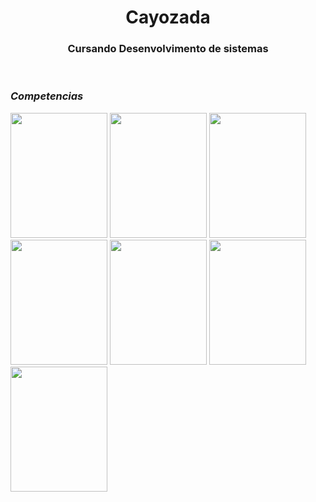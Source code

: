 <html> 
 <body backgroud-color="black">
   <h1 color="#06f9f9" align="center">Cayozada</h1>
   <h3 color="#06f9f9" align ="center">Cursando Desenvolvimento de sistemas</h3>
   <br>
<h3 color="#06f9f9"><i>Competencias</i></h3>


 <img src="https://img.shields.io/badge/HTML-E34F26?style=for-the-badge&logo=html5&logoColor=orange&color=black" height="200" width="155" > 
 <img src="https://img.shields.io/badge/CSS-1572B6?style=for-the-badge&logo=css3&logoColor=blue&color=black" height="200" width="155" > 
 <img src="https://img.shields.io/badge/PHP-777BB4?style=for-the-badge&logo=php&logoColor=blue&color=black" height="200" width="155" >
 <img src="https://img.shields.io/badge/JAVA-007396?style=for-the-badge&logo=java&logoColor=red&color=black" height="200" width="155" > 
 <img src="https://img.shields.io/badge/ANDROID-3DDC84?style=for-the-badge&logo=android&logoColor=green&color=black" height="200" width="155" > 
 <img src="https://img.shields.io/badge/MICROSOFT SQL SERVER-CC2927?style=for-the-badge&logo=microsoftsqlserver&logoColor=red&color=black" height="200" width="155" > 
 <img src="https://img.shields.io/badge/PHPMYADMIN-6C78AF?style=for-the-badge&logo=phpmyadmin&logoColor=white&color=black" height="200" width="155" > 
 </body>
</html>
